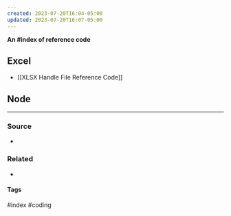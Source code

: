 ```yaml
---
created: 2023-07-20T16:04-05:00
updated: 2023-07-20T16:07-05:00
---
```

**An #index of reference code**

## Excel
- [[XLSX Handle File Reference Code]]

## Node

---
### Source
- 

### Related
- 

#### Tags
#index #coding 